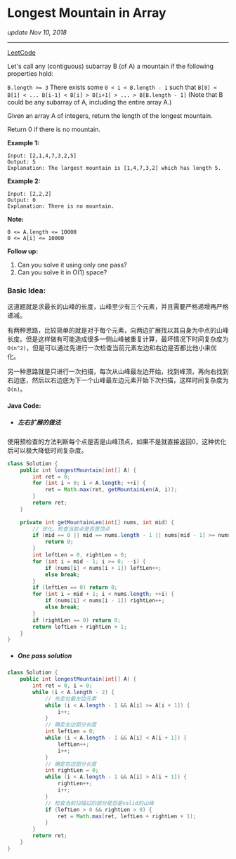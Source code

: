 # Longest Mountain in Array
_update Nov 10, 2018_

---
[LeetCode](https://leetcode.com/problems/longest-mountain-in-array)

Let's call any (contiguous) subarray B (of A) a mountain if the following properties hold:

`B.length >= 3`
There exists some `0 < i < B.length - 1` such that `B[0] < B[1] < ... B[i-1] < B[i] > B[i+1] > ... > B[B.length - 1]` 
(Note that B could be any subarray of A, including the entire array A.)

Given an array A of integers, return the length of the longest mountain. 

Return 0 if there is no mountain.

**Example 1:**

    Input: [2,1,4,7,3,2,5]
    Output: 5
    Explanation: The largest mountain is [1,4,7,3,2] which has length 5.

**Example 2:**

    Input: [2,2,2]
    Output: 0
    Explanation: There is no mountain.

**Note:**

    0 <= A.length <= 10000
    0 <= A[i] <= 10000

**Follow up:**

1. Can you solve it using only one pass?
2. Can you solve it in O(1) space?

### Basic Idea:
这道题就是求最长的山峰的长度，山峰至少有三个元素，并且需要严格递增再严格递减。

有两种思路，比较简单的就是对于每个元素，向两边扩展找以其自身为中点的山峰长度。但是这样做有可能造成很多一侧山峰被重复计算，最坏情况下时间复杂度为`O(n^2)`，但是可以通过先进行一次检查当前元素左边和右边是否都比他小来优化。

另一种思路就是只进行一次扫描，每次从山峰最左边开始，找到峰顶，再向右找到右边底，然后以右边底为下一个山峰最左边元素开始下次扫描，这样时间复杂度为`O(n)`。

#### Java Code:
* ##### 左右扩展的做法
使用预检查的方法判断每个点是否是山峰顶点，如果不是就直接返回0，这种优化后可以极大降低时间复杂度。
```java
class Solution {
    public int longestMountain(int[] A) {
        int ret = 0;
        for (int i = 0; i < A.length; ++i) {
            ret = Math.max(ret, getMountainLen(A, i));
        }
        return ret;
    }
    
    private int getMountainLen(int[] nums, int mid) {
        // 优化，检查当前点是否是顶点
        if (mid == 0 || mid == nums.length - 1 || nums[mid - 1] >= nums[mid] || nums[mid] <= nums[mid + 1]) {
            return 0;
        }
        int leftLen = 0, rightLen = 0;
        for (int i = mid - 1; i >= 0; --i) {
            if (nums[i] < nums[i + 1]) leftLen++;
            else break;
        }
        if (leftLen == 0) return 0;
        for (int i = mid + 1; i < nums.length; ++i) {
            if (nums[i] < nums[i - 1]) rightLen++;
            else break;
        }
        if (rightLen == 0) return 0;
        return leftLen + rightLen + 1;
    }
}
```

* ##### One pass solution
```java
class Solution {
    public int longestMountain(int[] A) {
        int ret = 0, i = 0;
        while (i < A.length - 2) {
            // 先定位最左边元素
            while (i < A.length - 1 && A[i] >= A[i + 1]) {
                i++;
            }
            // 确定左边部分长度
            int leftLen = 0;
            while (i < A.length - 1 && A[i] < A[i + 1]) {
                leftLen++;
                i++;
            }
            // 确定右边部分长度
            int rightLen = 0;
            while (i < A.length - 1 && A[i] > A[i + 1]) {
                rightLen++;
                i++;
            }
            // 检查当前扫描过的部分是否是valid的山峰
            if (leftLen > 0 && rightLen > 0) {
                ret = Math.max(ret, leftLen + rightLen + 1);
            }
        }
        return ret;
    }
}
```
